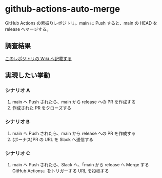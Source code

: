 # github-actions-auto-merge

GitHub Actions の素振りレポジトリ。main に Push すると、main の HEAD を release へマージする。

## 調査結果

[このレポジトリの Wiki へ記載する](https://github.com/jun-g-0/github-actions-auto-merge/wiki)

## 実現したい挙動

### シナリオ A

1. main へ Push されたら、main から release への PR を作成する
2. 作成された PR をクローズする

### シナリオ B

1. main へ Push されたら、main から release への PR を作成する
2. (ボーナス)PR の URL を Slack へ送信する

### シナリオ C

1. main へ Push されたら、Slack へ、「main から release へ Merge する GitHub Actions」をトリガーする URL を投稿する
